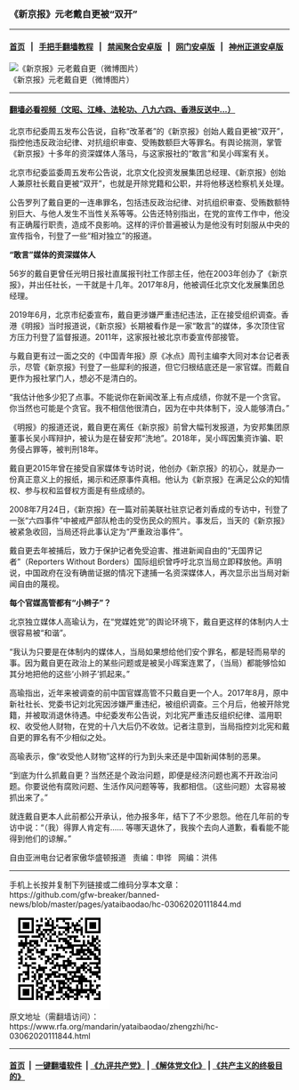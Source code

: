 ### 《新京报》元老戴自更被“双开”
------------------------

#### [首页](https://github.com/gfw-breaker/banned-news/blob/master/README.md) &nbsp;&nbsp;|&nbsp;&nbsp; [手把手翻墙教程](https://github.com/gfw-breaker/guides/wiki) &nbsp;&nbsp;|&nbsp;&nbsp; [禁闻聚合安卓版](https://github.com/gfw-breaker/bn-android) &nbsp;&nbsp;|&nbsp;&nbsp; [网门安卓版](https://github.com/oGate2/oGate) &nbsp;&nbsp;|&nbsp;&nbsp; [神州正道安卓版](https://github.com/SzzdOgate/update) 



<div id="headerimg">
 <img alt="《新京报》元老戴自更（微博图片）" src="https://www.rfa.org/mandarin/yataibaodao/zhengzhi/hc-03062020111844.html/0303c.jpg/@@images/27762359-499d-422e-8951-40e1514a9737.jpeg" title="《新京报》元老戴自更（微博图片）"/>
 <div id="headerimgcontents">
  <div id="headerimgcaption">
   <span>
    《新京报》元老戴自更（微博图片）
   </span>
   <!-- zoomattribute -->
  </div>
  <!-- headerimgcaption -->
 </div>
 <!-- headerimagecontents -->
</div>

<hr/>


#### [翻墙必看视频（文昭、江峰、法轮功、八九六四、香港反送中...）](https://github.com/gfw-breaker/banned-news/blob/master/pages/link3.md)

<div id="storytext">
 <div>
  <div class="slot_header">
  </div>
 </div>
 <p>
  北京市纪委周五发布公告说，自称“改革者”的《新京报》创始人戴自更被“双开”，指控他违反政治纪律、对抗组织审查、受贿数额巨大等罪名。有舆论揣测，掌管《新京报》十多年的资深媒体人落马，与这家报社的“敢言”和吴小晖案有关。
 </p>
 <p>
  北京市纪委监委周五发布公告说，北京文化投资发展集团总经理、《新京报》创始人兼原社长戴自更被“双开”，也就是开除党籍和公职，并将他移送检察机关处理。
 </p>
 <p>
  公告罗列了戴自更的一连串罪名，包括违反政治纪律、对抗组织审查、受贿数额特别巨大、与他人发生不当性关系等等。公告还特别指出，在党的宣传工作中，他没有正确履行职责，造成不良影响。这样的评价普遍被认为是他没有时刻服从中央的宣传指令，刊登了一些“相对独立”的报道。
 </p>
 <p>
 </p>
 <p>
 </p>
 <p>
  <b>
   “敢言”媒体的资深媒体人
  </b>
 </p>
 <p>
  56岁的戴自更曾任光明日报社直属报刊社工作部主任，他在2003年创办了《新京报》，并出任社长，一干就是十几年。2017年8月，他被调任北京文化发展集团总经理。
 </p>
 <p>
  2019年6月，北京市纪委宣布，戴自更涉嫌严重违纪违法，正在接受组织调查。香港《明报》当时报道说，《新京报》长期被看作是一家“敢言”的媒体，多次顶住官方压力刊登了监督报道。2011年，这家报社被北京市委宣传部接管。
 </p>
 <p>
  与戴自更有过一面之交的《中国青年报》原《冰点》周刊主编李大同对本台记者表示，尽管《新京报》刊登了一些犀利的报道，但它归根结底还是一家官媒。而戴自更作为报社掌门人，想必不是清白的。
 </p>
 <p>
  “我估计他多少犯了点事。不能说你在新闻改革上有点成绩，你就不是一个贪官。你当然也可能是个贪官。我不相信他很清白，因为在中共体制下，没人能够清白。”
 </p>
 <p>
  《明报》的报道还说，戴自更在离任《新京报》前曾大幅刊发报道，为安邦集团原董事长吴小晖辩护，被认为是在替安邦“洗地”。2018年，吴小晖因集资诈骗、职务侵占罪等，被判刑18年。
 </p>
 <p>
  戴自更2015年曾在接受自家媒体专访时说，他创办《新京报》的初心，就是办一份真正意义上的报纸，揭示和还原事件真相。他认为《新京报》在满足公众的知情权、参与权和监督权方面是有些成绩的。
 </p>
 <p>
  2008年7月24日，《新京报》在一篇对前美联社驻京记者刘香成的专访中，刊登了一张“六四事件”中被戒严部队枪击的受伤民众的照片。事发后，当天的《新京报》被紧急收回，当局还将此事认定为“严重政治事件”。
 </p>
 <p>
  戴自更去年被捕后，致力于保护记者免受迫害、推进新闻自由的“无国界记者”（Reporters Without Borders）国际组织曾呼吁北京当局立即释放他。声明说，中国政府在没有确凿证据的情况下逮捕一名资深媒体人，再次显示出当局对新闻自由的蔑视。
 </p>
 <p>
  <b>
   每个官媒高管都有“小辫子”？
  </b>
 </p>
 <p>
  北京独立媒体人高瑜认为，在“党媒姓党”的舆论环境下，戴自更这样的体制内人士很容易被“和谐”。
 </p>
 <p>
  “我认为只要是在体制内的媒体人，当局如果想给他们安个罪名，都是轻而易举的事。因为戴自更在政治上的某些问题或是被吴小晖案连累了，（当局）都能够恰如其分地把他的这些‘小辫子’抓起来。”
 </p>
 <p>
  高瑜指出，近年来被调查的前中国官媒高管不只戴自更一个人。2017年8月，原中新社社长、党委书记刘北宪因涉嫌严重违纪，被组织调查。三个月后，他被开除党籍，并被取消退休待遇。中纪委发布公告说，刘北宪严重违反组织纪律、滥用职权、收受他人财物，在党的十八大后仍不收敛。记者注意到，当局指控刘北宪和戴自更的罪名有不少相似之处。
 </p>
 <p>
  高瑜表示，像“收受他人财物”这样的行为到头来还是中国新闻体制的恶果。
 </p>
 <p>
  “到底为什么抓戴自更？当然还是个政治问题，即便是经济问题也离不开政治问题。你要说他有腐败问题、生活作风问题等等，我都相信。（这些问题）太容易被抓出来了。”
 </p>
 <p>
  就连戴自更本人此前都公开承认，他办报多年，结下了不少恩怨。他在几年前的专访中说：“（我）得罪人肯定有...... 等哪天退休了，我挨个去向人道歉，看看能不能得到他们的谅解。”
 </p>
 <p>
 </p>
 <p>
  自由亚洲电台记者家傲华盛顿报道   责编：申铧   网编：洪伟
 </p>
</div>

<hr/>
手机上长按并复制下列链接或二维码分享本文章：<br/>
https://github.com/gfw-breaker/banned-news/blob/master/pages/yataibaodao/hc-03062020111844.md <br/>
<a href='https://github.com/gfw-breaker/banned-news/blob/master/pages/yataibaodao/hc-03062020111844.md'><img src='https://github.com/gfw-breaker/banned-news/blob/master/pages/yataibaodao/hc-03062020111844.md.png'/></a> <br/>
原文地址（需翻墙访问）：https://www.rfa.org/mandarin/yataibaodao/zhengzhi/hc-03062020111844.html


------------------------
#### [首页](https://github.com/gfw-breaker/banned-news/blob/master/README.md) &nbsp;|&nbsp; [一键翻墙软件](https://github.com/gfw-breaker/nogfw/blob/master/README.md) &nbsp;| [《九评共产党》](https://github.com/gfw-breaker/9ping.md/blob/master/README.md#九评之一评共产党是什么) | [《解体党文化》](https://github.com/gfw-breaker/jtdwh.md/blob/master/README.md) | [《共产主义的终极目的》](https://github.com/gfw-breaker/gczydzjmd.md/blob/master/README.md)


<img src='http://gfw-breaker.win/banned-news/pages/yataibaodao/hc-03062020111844.md' width='0px' height='0px'/>